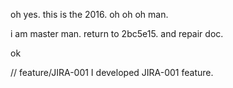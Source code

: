 oh yes.
this is the 2016.
oh oh oh man.

i am master man.
return to 2bc5e15. and repair doc.

ok

// feature/JIRA-001
I developed JIRA-001 feature.